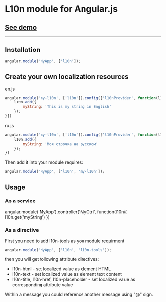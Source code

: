 # L10n module for Angular.js
## [See demo](http://4vanger.github.com/angular-l10n/)
***
## Installation
```javascript
angular.module('MyApp', ['l10n']);
```

## Create your own localization resources

en.js
```javascript
angular.module('my-l10n', ['l10n']).config(['l10nProvider', function(l10n){
	l10n.add({
		myString: 'This is my string in English'
	});
}])
```

ru.js
```javascript
angular.module('my-l10n', ['l10n']).config(['l10nProvider', function(l10n){
	l10n.add({
		myString: 'Моя строчка на русском'
	});
}]
```

Then add it into your module requires:
```javascript
angular.module('MyApp', ['l10n', 'my-l10n']);
```


## Usage
### As a service
angular.module('MyApp').controller('MyCtrl', function(l10n){
	l10n.get('myString')
})
### As a directive
First you need to add l10n-tools as you module requirment
```javascript
angular.module('MyApp', ['l10n', 'l10n-tools']);
```
then you will get following attribute directives:
* l10n-html - set localized value as element HTML
* l10n-text - set localized value as element text content
* l10n-title, l10n-href, l10n-placeholder - set localized value as corresponding attribute value

Within a message you could reference another message using "@" sign.